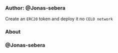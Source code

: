 ### Author: @Jonas-sebera

Create an `ERC20` token and deploy it no `CELO network`

### About

### @Jonas-sebera